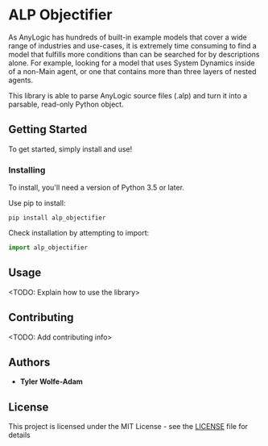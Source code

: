 # ALP Objectifier

As AnyLogic has hundreds of built-in example models that cover a wide range of industries and use-cases, it is extremely time consuming to find a model that fulfills more conditions than can be searched for by descriptions alone. For example, looking for a model that uses System Dynamics inside of a non-Main agent, or one that contains more than three layers of nested agents.

This library is able to parse AnyLogic source files (.alp) and turn it into a parsable, read-only Python object.

## Getting Started

To get started, simply install and use!

### Installing

To install, you'll need a version of Python 3.5 or later.

Use pip to install:

```
pip install alp_objectifier
```

Check installation by attempting to import:

```python
import alp_objectifier
```

## Usage

<TODO: Explain how to use the library>

## Contributing

<TODO: Add contributing info>

## Authors

* **Tyler Wolfe-Adam**

## License

This project is licensed under the MIT License - see the [LICENSE](LICENSE) file for details